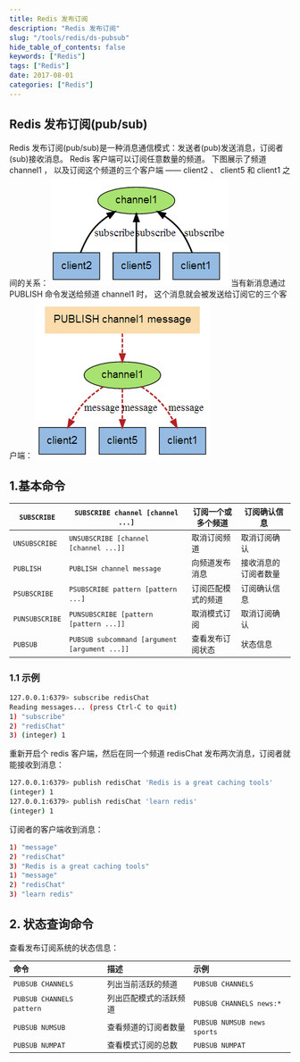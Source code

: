 ```yaml
---
title: Redis 发布订阅
description: "Redis 发布订阅"
slug: "/tools/redis/ds-pubsub"
hide_table_of_contents: false
keywords: ["Redis"]
tags: ["Redis"]
date: 2017-08-01
categories: ["Redis"]
---
```


## Redis 发布订阅(pub/sub)
 Redis 发布订阅(pub/sub)是一种消息通信模式：发送者(pub)发送消息，订阅者(sub)接收消息。
 Redis 客户端可以订阅任意数量的频道。
​下图展示了频道 channel1 ， 以及订阅这个频道的三个客户端 —— client2 、 client5 和 client1 之间的关系：
​![pubsub1](img/pubsub1.png)
​当有新消息通过 PUBLISH 命令发送给频道 channel1 时， 这个消息就会被发送给订阅它的三个客户端：
​![pubsub2](img/pubsub2.png)

## 1.基本命令

| `SUBSCRIBE`    | `SUBSCRIBE channel [channel ...]`             | 订阅一个或多个频道 | 订阅确认信息         |
| -------------- | --------------------------------------------- | ------------------ | -------------------- |
| `UNSUBSCRIBE`  | `UNSUBSCRIBE [channel [channel ...]]`         | 取消订阅频道       | 取消订阅确认         |
| `PUBLISH`      | `PUBLISH channel message`                     | 向频道发布消息     | 接收消息的订阅者数量 |
| `PSUBSCRIBE`   | `PSUBSCRIBE pattern [pattern ...]`            | 订阅匹配模式的频道 | 订阅确认信息         |
| `PUNSUBSCRIBE` | `PUNSUBSCRIBE [pattern [pattern ...]]`        | 取消模式订阅       | 取消订阅确认         |
| `PUBSUB`       | `PUBSUB subcommand [argument [argument ...]]` | 查看发布订阅状态   | 状态信息             |

### 1.1 示例

```bash
127.0.0.1:6379> subscribe redisChat
Reading messages... (press Ctrl-C to quit)
1) "subscribe"
2) "redisChat"
3) (integer) 1
```
重新开启个 redis 客户端，然后在同一个频道 redisChat 发布两次消息，订阅者就能接收到消息：
```bash
127.0.0.1:6379> publish redisChat 'Redis is a great caching tools'
(integer) 1
127.0.0.1:6379> publish redisChat 'learn redis'
(integer) 1
```
订阅者的客户端收到消息：
```bash
1) "message"
2) "redisChat"
3) "Redis is a great caching tools"
1) "message"
2) "redisChat"
3) "learn redis"
```
## 2. 状态查询命令

查看发布订阅系统的状态信息：

| 命令                      | 描述                   | 示例                        |
| :------------------------ | :--------------------- | :-------------------------- |
| `PUBSUB CHANNELS`         | 列出当前活跃的频道     | `PUBSUB CHANNELS`           |
| `PUBSUB CHANNELS pattern` | 列出匹配模式的活跃频道 | `PUBSUB CHANNELS news:*`    |
| `PUBSUB NUMSUB`           | 查看频道的订阅者数量   | `PUBSUB NUMSUB news sports` |
| `PUBSUB NUMPAT`           | 查看模式订阅的总数     | `PUBSUB NUMPAT`             |

